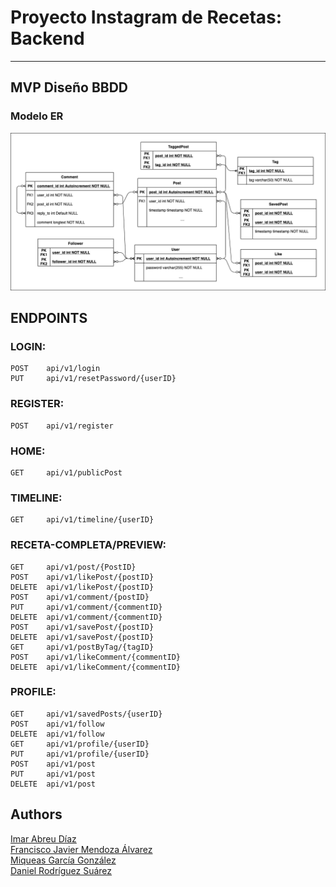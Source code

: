 # Proyecto Instagram de Recetas: Backend

---

## MVP Diseño BBDD

### Modelo ER

![Modelo ER](media/SnapFork-ER.png "Modelo Entidad Relación")

## ENDPOINTS

### LOGIN:

    POST    api/v1/login
    PUT     api/v1/resetPassword/{userID}

### REGISTER:

    POST	api/v1/register

### HOME:

    GET     api/v1/publicPost

### TIMELINE:

    GET     api/v1/timeline/{userID}

### RECETA-COMPLETA/PREVIEW:

    GET		api/v1/post/{PostID}
    POST	api/v1/likePost/{postID}
    DELETE	api/v1/likePost/{postID}
    POST	api/v1/comment/{postID}
    PUT		api/v1/comment/{commentID}
    DELETE	api/v1/comment/{commentID}
    POST	api/v1/savePost/{postID}
    DELETE	api/v1/savePost/{postID}
    GET		api/v1/postByTag/{tagID}
    POST	api/v1/likeComment/{commentID}
    DELETE	api/v1/likeComment/{commentID}

### PROFILE:

    GET		api/v1/savedPosts/{userID}
    POST	api/v1/follow
    DELETE	api/v1/follow
    GET		api/v1/profile/{userID}
    PUT		api/v1/profile/{userID}
    POST	api/v1/post
    PUT		api/v1/post
    DELETE	api/v1/post

## Authors

[Imar Abreu Díaz](https://github.com/izm20)  
[Francisco Javier Mendoza Álvarez](https://github.com/PanchoMen)  
[Miqueas García González](https://github.com/Sozhia)  
[Daniel Rodríguez Suárez](https://github.com/Danielmagox)
